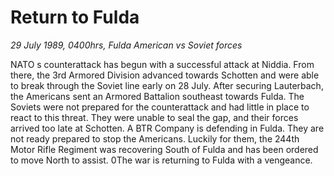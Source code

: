 # Return to Fulda

*29 July 1989, 0400hrs, Fulda   American vs Soviet forces*

NATO s counterattack has begun with a successful attack at Niddia.  From there, the 3rd Armored Division advanced towards Schotten and were able to break through the Soviet line early on 28 July. After securing Lauterbach, the Americans sent an Armored Battalion southeast towards Fulda. The Soviets were not prepared for the counterattack and had little in place to react to this threat.  They were unable to seal the gap, and their forces arrived too late at Schotten.  A BTR Company is defending in Fulda.  They are not ready prepared to stop the Americans.  Luckily for them, the 244th Motor Rifle Regiment was recovering South of Fulda and has been ordered to move North to assist. 0The war is returning to Fulda with a vengeance.
